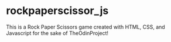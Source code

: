 # rockpaperscissor_js
This is a Rock Paper Scissors game created with HTML, CSS, and Javascript for the sake of TheOdinProject!